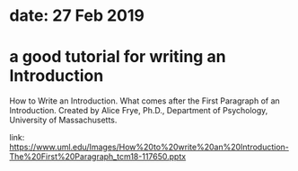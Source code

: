 # date: 27 Feb 2019
# a good tutorial for writing an Introduction


How to Write an Introduction. What comes after the First Paragraph of an Introduction. Created by Alice Frye, Ph.D., Department of Psychology, University of Massachusetts.

link:
https://www.uml.edu/Images/How%20to%20write%20an%20Introduction-The%20First%20Paragraph_tcm18-117650.pptx
